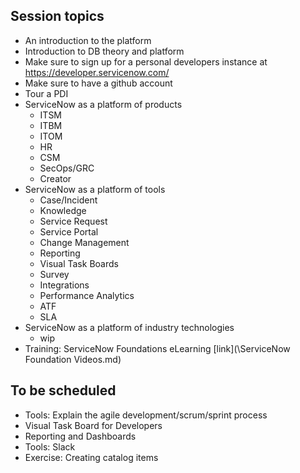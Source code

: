 ## Session topics

* An introduction to the platform
* Introduction to DB theory and platform
* Make sure to sign up for a personal developers instance at https://developer.servicenow.com/
* Make sure to have a github account
* Tour a PDI
* ServiceNow as a platform of products
  * ITSM
  * ITBM
  * ITOM
  * HR
  * CSM
  * SecOps/GRC
  * Creator
* ServiceNow as a platform of tools
  * Case/Incident
  * Knowledge
  * Service Request
  * Service Portal
  * Change Management
  * Reporting
  * Visual Task Boards
  * Survey
  * Integrations
  * Performance Analytics
  * ATF
  * SLA
* ServiceNow as a platform of industry technologies
  * wip
* Training: ServiceNow Foundations eLearning [link](\ServiceNow Foundation Videos.md)

## To be scheduled

* Tools: Explain the agile development/scrum/sprint process
* Visual Task Board for Developers
* Reporting and Dashboards
* Tools: Slack
* Exercise: Creating catalog items